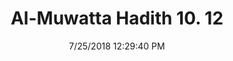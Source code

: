 ---
title        : "Al-Muwatta Hadith 10. 12"
date         : 7/25/2018 12:29:40 PM
draft        : false
type         : "hadith"
layout       : "hadith"
BookCode     : "AMH"
VolumeNumber : "10"
HadithNumber : "12"
categories  :  ["Prayer, Id - Permission to Pray Before the Two 'Ids and After Them"]
---